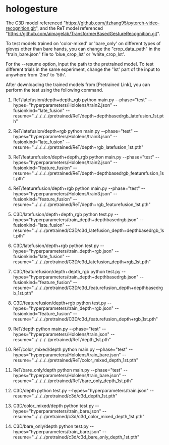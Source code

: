 # hologesture


The C3D model referenced "https://github.com/jfzhang95/pytorch-video-recognition.git",
and the ReT model referenced "https://github.com/aimagelab/TransformerBasedGestureRecognition.git".

To test models trained on 'color-mixed' or 'bare_only' on different types of gloves other than bare hands, you can change the "crop_data_path" in the "train_bare.json" file to 'blue_crop_lst' or 'white_crop_lst'.

For the --resume option, input the path to the pretrained model. To test different trials in the same experiment, change the '1st' part of the input to anywhere from '2nd' to '5th'.

After downloading the trained models from [Pretrained Link],
you can perform the test using the following command.

1) ReT/latefusion/depth+depth_rgb
python main.py --phase="test" --hypes="hyperparameters/Hololens/train2.json" --fusionkind="late_fusion" --resume="../../../../pretrained/ReT/depth+depthbasedrgb_latefusion_1st.pth"

2) ReT/latefusion/depth+rgb
python main.py --phase="test" --hypes="hyperparameters/Hololens/train3.json" --fusionkind="late_fusion" --resume="../../../../pretrained/ReT/depth+rgb_latefusion_1st.pth"

3) ReT/featurefusion/depth+depth_rgb
 python main.py --phase="test" --hypes="hyperparameters/Hololens/train2.json" --fusionkind="feature_fusion" --resume="../../../../pretrained/ReT/depth+depthbasedrgb_featurefusion_1st.pth"

4) ReT/featurefusion/depth+rgb
 python main.py --phase="test" --hypes="hyperparameters/Hololens/train3.json" --fusionkind="feature_fusion" --resume="../../../../pretrained/ReT/depth+rgb_featurefusion_1st.pth"

5) C3D/latefusion/depth+depth_rgb
 python test.py --hypes="hyperparameters/train_depth+depthbasedrgb.json" --fusionkind="late_fusion" --resume="../../../pretrained/C3D/c3d_latefusion_depth+depthbasedrgb_1st.pth"

6) C3D/latefusion/depth+rgb
 python test.py --hypes="hyperparameters/train_depth+rgb.json" --fusionkind="late_fusion" --resume="../../../pretrained/C3D/c3d_latefusion_depth+rgb_1st.pth"

7) C3D/featurefusion/depth+depth_rgb
 python test.py --hypes="hyperparameters/train_depth+depthbasedrgb.json" --fusionkind="feature_fusion" --resume="../../../pretrained/C3D/c3d_featurefusion_depth+depthbasedrgb_1st.pth"

8) C3D/featurefusion/depth+rgb
 python test.py --hypes="hyperparameters/train_depth+rgb.json" --fusionkind="feature_fusion" --resume="../../../pretrained/C3D/c3d_featurefusion_depth+rgb_1st.pth"

9) ReT/depth
 python main.py --phase="test" --hypes="hyperparameters/Hololens/train.json" --resume="../../../../pretrained/ReT/depth_1st.pth"

10) ReT/color_mixed/depth
 python main.py --phase="test" --hypes="hyperparameters/Hololens/train_bare.json" --resume="../../../../pretrained/ReT/color_mixed_depth_1st.pth"

11) ReT/bare_only/depth
 python main.py --phase="test" --hypes="hyperparameters/Hololens/train_bare.json" --resume="../../../../pretrained/ReT/bare_only_depth_1st.pth"

12) C3D/depth
 python test.py --hypes="hyperparameters/train.json" --resume="../../../pretrained/c3d/c3d_depth_1st.pth"

13) C3D/color_mixed/depth
 python test.py --hypes="hyperparameters/train_bare.json" --resume="../../../pretrained/c3d/c3d_color_mixed_depth_1st.pth"

14) C3D/bare_only/depth
 python test.py --hypes="hyperparameters/train_bare.json" --resume="../../../pretrained/c3d/c3d_bare_only_depth_1st.pth"
